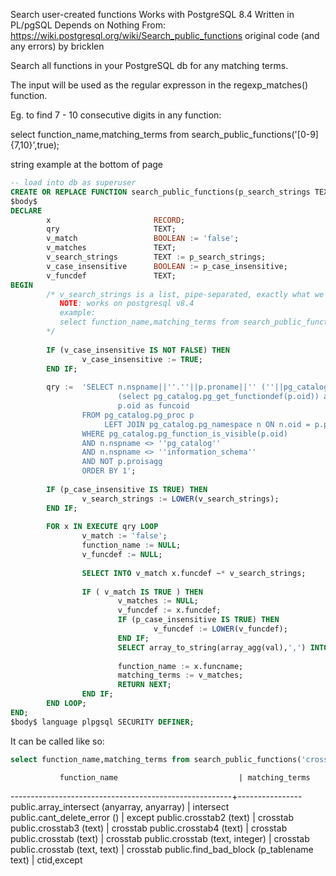 

Search user-created functions
Works with PostgreSQL 8.4
Written in PL/pgSQL
Depends on Nothing
From: https://wiki.postgresql.org/wiki/Search_public_functions
original code (and any errors) by bricklen 

Search all functions in your PostgreSQL db for any matching terms.

The input will be used as the regular expresson in the regexp_matches() function.

Eg. to find 7 - 10 consecutive digits in any function:

select function_name,matching_terms from search_public_functions('[0-9]{7,10}',true);

string example at the bottom of page 

```sql
-- load into db as superuser
CREATE OR REPLACE FUNCTION search_public_functions(p_search_strings TEXT, p_case_insensitive BOOLEAN, OUT function_name TEXT, OUT matching_terms TEXT) RETURNS SETOF RECORD AS
$body$
DECLARE
        x                       RECORD;
        qry                     TEXT;
        v_match                 BOOLEAN := 'false';
        v_matches               TEXT;
        v_search_strings        TEXT := p_search_strings;
        v_case_insensitive      BOOLEAN := p_case_insensitive;
        v_funcdef               TEXT;
BEGIN
        /* v_search_strings is a list, pipe-separated, exactly what we want to search against.
           NOTE: works on postgresql v8.4
           example:
           select function_name,matching_terms from search_public_functions('crosstab|intersect|except|ctid',true);
        */
 
        IF (v_case_insensitive IS NOT FALSE) THEN
                v_case_insensitive := TRUE;
        END IF;
 
        qry :=  'SELECT n.nspname||''.''||p.proname||'' (''||pg_catalog.pg_get_function_arguments(p.oid)||'')''::TEXT as funcname,
                        (select pg_catalog.pg_get_functiondef(p.oid)) as funcdef,
                        p.oid as funcoid
                FROM pg_catalog.pg_proc p
                     LEFT JOIN pg_catalog.pg_namespace n ON n.oid = p.pronamespace
                WHERE pg_catalog.pg_function_is_visible(p.oid)
                AND n.nspname <> ''pg_catalog''
                AND n.nspname <> ''information_schema''
                AND NOT p.proisagg
                ORDER BY 1';
 
        IF (p_case_insensitive IS TRUE) THEN
                v_search_strings := LOWER(v_search_strings);
        END IF;
 
        FOR x IN EXECUTE qry LOOP
                v_match := 'false';
                function_name := NULL;
                v_funcdef := NULL;
 
                SELECT INTO v_match x.funcdef ~* v_search_strings;
 
                IF ( v_match IS TRUE ) THEN
                        v_matches := NULL;
                        v_funcdef := x.funcdef;
                        IF (p_case_insensitive IS TRUE) THEN
                                v_funcdef := LOWER(v_funcdef);
                        END IF;
                        SELECT array_to_string(array_agg(val),',') INTO v_matches FROM (SELECT DISTINCT array_to_string(regexp_matches(v_funcdef, v_search_strings ,'g'),',') AS val) AS y2;
 
                        function_name := x.funcname;
                        matching_terms := v_matches;
                        RETURN NEXT;
                END IF;
        END LOOP;
END;
$body$ language plpgsql SECURITY DEFINER;
```

It can be called like so:

```sql
select function_name,matching_terms from search_public_functions('crosstab|intersect|except|ctid',true);
```

               function_name                           | matching_terms 
-------------------------------------------------------+----------------
 public.array_intersect (anyarray, anyarray)           | intersect
 public.cant_delete_error ()                           | except
 public.crosstab2 (text)                               | crosstab
 public.crosstab3 (text)                               | crosstab
 public.crosstab4 (text)                               | crosstab
 public.crosstab (text)                                | crosstab
 public.crosstab (text, integer)                       | crosstab
 public.crosstab (text, text)                          | crosstab
 public.find_bad_block (p_tablename text)              | ctid,except

